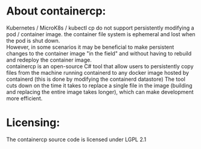 About containercp:
==================
Kubernetes / MicroK8s / kubectl cp do not support persistently modifying a pod / container image. the container file system is ephemeral and lost when the pod is shut down.  
However, in some scenarios it may be beneficial to make persistent changes to the container image "in the field" and without having to rebuild and redeploy the container image.  
containercp is an open-source C# tool that allow users to persistently copy files from the machine running containerd to any docker image hosted by containerd (this is done by modifying the containerd datastore)
The tool cuts down on the time it takes to replace a single file in the image (building and replacing the entire image takes longer), which can make development more efficient.  

Licensing:
==========
The containercp source code is licensed under LGPL 2.1  
